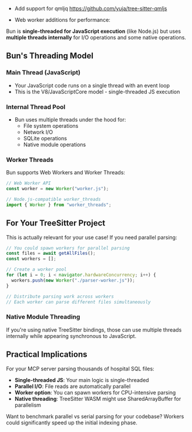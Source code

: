 * Add support for qmljq https://github.com/yuja/tree-sitter-qmljs

* Web worker additions for performance: 

Bun is **single-threaded for JavaScript execution** (like Node.js) but uses **multiple threads internally** for I/O operations and some native operations.

## Bun's Threading Model

### Main Thread (JavaScript)
- Your JavaScript code runs on a single thread with an event loop
- This is the V8/JavaScriptCore model - single-threaded JS execution

### Internal Thread Pool
- Bun uses multiple threads under the hood for:
  - File system operations
  - Network I/O  
  - SQLite operations
  - Native module operations

### Worker Threads
Bun supports Web Workers and Worker Threads:
```javascript
// Web Worker API
const worker = new Worker("worker.js");

// Node.js-compatible worker_threads
import { Worker } from "worker_threads";
```

## For Your TreeSitter Project

This is actually relevant for your use case! If you need parallel parsing:

```javascript
// You could spawn workers for parallel parsing
const files = await getAllFiles();
const workers = [];

// Create a worker pool
for (let i = 0; i < navigator.hardwareConcurrency; i++) {
  workers.push(new Worker("./parser-worker.js"));
}

// Distribute parsing work across workers
// Each worker can parse different files simultaneously
```

### Native Module Threading
If you're using native TreeSitter bindings, those can use multiple threads internally while appearing synchronous to JavaScript.

## Practical Implications

For your MCP server parsing thousands of hospital SQL files:
- **Single-threaded JS**: Your main logic is single-threaded
- **Parallel I/O**: File reads are automatically parallel
- **Worker option**: You can spawn workers for CPU-intensive parsing
- **Native threading**: TreeSitter WASM might use SharedArrayBuffer for parallelism

Want to benchmark parallel vs serial parsing for your codebase? Workers could significantly speed up the initial indexing phase.
